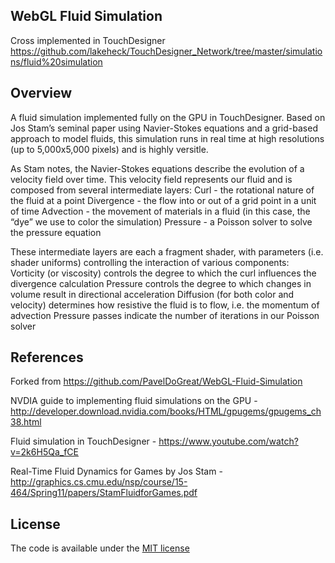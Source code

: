 ## WebGL Fluid Simulation

Cross implemented in TouchDesigner https://github.com/lakeheck/TouchDesigner_Network/tree/master/simulations/fluid%20simulation

## Overview 
A fluid simulation implemented fully on the GPU in TouchDesigner. Based on Jos Stam’s seminal paper using Navier-Stokes equations and a grid-based approach to model fluids, this simulation runs in real time at high resolutions (up to 5,000x5,000 pixels) and is highly versitle. 

As Stam notes, the Navier-Stokes equations describe the evolution of a velocity field over time. This velocity field represents our fluid and is composed from several intermediate layers: 
Curl - the rotational nature of the fluid at a point 
Divergence - the flow into or out of a grid point in a unit of time 
Advection - the movement of materials in a fluid (in this case, the “dye” we use to color the simulation)
Pressure - a Poisson solver to solve the pressure equation

These intermediate layers are each a fragment shader, with parameters (i.e. shader uniforms) controlling the interaction of various components: 
Vorticity (or viscosity) controls the degree to which the curl influences the divergence calculation 
Pressure controls the degree to which changes in volume result in directional acceleration 
Diffusion (for both color and velocity) determines how resistive the fluid is to flow, i.e. the momentum of advection 
Pressure passes indicate the number of iterations in our Poisson solver 


## References

Forked from https://github.com/PavelDoGreat/WebGL-Fluid-Simulation

NVDIA guide to implementing fluid simulations on the GPU - http://developer.download.nvidia.com/books/HTML/gpugems/gpugems_ch38.html

Fluid simulation in TouchDesigner - https://www.youtube.com/watch?v=2k6H5Qa_fCE

Real-Time Fluid Dynamics for Games by Jos Stam - http://graphics.cs.cmu.edu/nsp/course/15-464/Spring11/papers/StamFluidforGames.pdf

## License

The code is available under the [MIT license](LICENSE)
